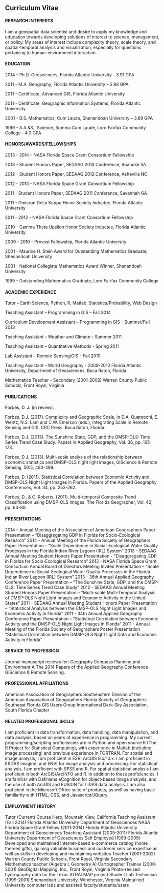 ## Curriculum Vitae

#### RESEARCH INTERESTS
I am a geospatial data scientist and desire to apply my knowledge and education towards developing solutions of interest to science, management, or policy.  My areas of interest include complexity theory, scale theory, and spatial-temporal analysis and visualization, especially for questions pertaining to human-environment interaction.

#### EDUCATION
2014 - Ph.D. Geosciences, Florida Atlantic University – 3.91 GPA

2011 - M.A. Geography, Florida Atlantic University – 3.88 GPA

2011 - Certificate, Advanced GIS, Florida Atlantic University

2011 - Certificate, Geographic Information Systems, Florida Atlantic University

2001 - B.S. Mathematics, Cum Laude, Shenandoah University – 3.89 GPA

1999 - A.A.&S., Science, Summa Cum Laude, Lord Fairfax Community College - 4.0 GPA

#### HONORS/AWARDS/FELLOWSHIPS
2013 - 2014 - NASA Florida Space Grant Consortium Fellowship

2013 - Student Honors Paper, SEDAAG 2013 Conference, Roanoke VA

2012 - Student Honors Paper, SEDAAG 2012 Conference, Asheville NC

2012 - 2013 - NASA Florida Space Grant Consortium Fellowship

2011 - Student Honors Paper, SEDAAG 2011 Conference, Savannah GA

2011 - Omicron Delta Kappa Honor Society Inductee, Florida Atlantic University

2011 - 2012 - NASA Florida Space Grant Consortium Fellowship

2010 - Gamma Theta Upsilon Honor Society Inductee, Florida Atlantic University

2009 - 2010 - Provost Fellowship, Florida Atlantic University

2001 - Maurice H. Stein Award for Outstanding Mathematics Graduate, Shenandoah University

2001 - National Collegiate Mathematics Award Winner, Shenandoah University

1999 - Outstanding Mathematics Graduate, Lord Fairfax Community College

#### ACADEMIC EXPERIENCE
Tutor – Earth Science, Python, R, Matlab, Statistics/Probability, Web Design

Teaching Assistant – Programming in GIS – Fall 2014

Curriculum Development Assistant – Programming in GIS – Summer/Fall 2013

Teaching Assistant – Weather and Climate – Summer 2011

Teaching Assistant – Quantitative Methods - Spring 2011

Lab Assistant – Remote Sensing/GIS - Fall 2010

Teaching Assistant – World Geography - 2009-2010
	Florida Atlantic University, Department of Geosciences, Boca Raton, Florida
  
Mathematics Teacher - Secondary (2001-2002)
	Warren County Public Schools, Front Royal, Virginia
  
#### PUBLICATIONS
Forbes, D. J. (in review).  

Forbes, D.J. (2017). Complexity and Geographic Scale, in D.A. Quattrochi, E. Wentz, N.S. Lam and C.W. Emerson (eds.), Integrating Scale in Remote Sensing and GIS. CRC Press: Boca Raton, Florida.

Forbes, D.J. (2013). The Sunshine State, GDP, and the DMSP-OLS: Time Series Trend Case Study. Papers in Applied Geography, Vol. 36, pp. 165-173.

Forbes, D.J. (2013). Multi-scale analysis of the relationship between economic statistics and DMSP-OLS night light images, GIScience & Remote Sensing, 50:5, 483-499.

Forbes, D. (2011). Statistical Correlation between Economic Activity and DMSP-OLS Night Light Images in Florida. Papers of the Applied Geography Conferences, Vol. 34, pp. 253-262.

Forbes, D., & C. Roberts. (2011). Multi-temporal Composite Trend Classification using DMSP-OLS Images. The Florida Geographer, Vol. 42, pp. 63-80.

#### PRESENTATIONS
2014 - Annual Meeting of the Association of American Geographers
Paper Presentation – “Disaggregating GDP in Florida for Socio-Ecological Research”
2014 - Annual Meeting of the Florida Society of Geographers
Paper Presentation – “Scale Dependence in Social-Ecological Water Quality Processes in the Florida Indian River Lagoon (IRL) System”
2013 - SEDAAG Annual Meeting
Student Honors Paper Presentation - “Disaggregating GDP in Florida for Socio-Ecological Research”
2013 - NASA Florida Space Grant Consortium Annual Board of Directors Meeting
Invited Presentation – “Scale Dependence in Social-Ecological Water Quality Processes in the Florida Indian River Lagoon (IRL) System”
2013 - 36th Annual Applied Geography Conference
Paper Presentation – “The Sunshine State, GDP, and the DMSP-OLS: Time Series Trend Case Study”
2012 - SEDAAG Annual Meeting
Student Honors Paper Presentation – “Multi-scale Multi-Temporal Analysis of DMSP-OLS Night Light Images and Economic Activity in the United States”
2011 - SEDAAG Annual Meeting
Student Honors Paper Presentation – “Statistical Analysis between the DMSP-OLS Night Light Images and Economic Activity in Florida”
2011 - 34th Annual Applied Geography Conference
Paper Presentation – “Statistical Correlation between Economic Activity and the DMSP-OLS Night Light Images in Florida”
2011 - Annual Meeting of the Florida Society of Geographers
Poster Presentation "Statistical Correlation between DMSP-OLS Night Light Data and Economic Activity in Florida"

#### SERVICE TO PROFESSION
Journal manuscript reviews for:
Geography Compass
Planning and Environment A
The 2014 Papers of the Applied Geography Conference
GIScience & Remote Sensing.  

#### PROFESSIONAL AFFILIATIONS
American Association of Geographers
Southeastern Division of the American Association of Geographers
Florida Society of Geographers
Southeast Florida GIS Users Group
International Dark-Sky Association, South Florida Chapter

#### RELATED PROFESSIONAL SKILLS
I am proficient in data transformation, data handling, data manipulation, and data analysis, based on years of experience in programming. My current programming/scripting proficiencies are in Python and open source R (The R Project for Statistical Computing), with experience in Matlab (including image processing) and previous experience in FORTRAN.
For spatial and image analysis, I am proficient in ESRI ArcGIS 9.x/10.x.  I am proficient in ERDAS Imagine; and ENVI for image analysis and processing. For statistical analysis, I am proficient with SPSS and R. For spatial statistical analysis I am proficient in both ArcGIS/ArcINFO and R. In addition to these proficiencies, I am familiar with Definiens eCognition for object-based image analysis, and the use of both ArcGIS and FUSION for LiDAR data analysis. I am also proficient in the Microsoft Office suite of products, as well as having basic familiarity with HTML, CSS, and Javascript/JQuery.

#### EMPLOYMENT HISTORY
Tutor (Current)
Course Hero, Mountain View, California
Teaching Assistant (Fall 2014) 
Florida Atlantic University Department of Geosciences
NASA Florida Space Grant Fellow (2011-2014) 
Florida Atlantic University Department of Geosciences
Teaching Assistant (2009-2011) 
Florida Atlantic University Department of Geosciences
Self Employed (1999-2009) 
Developed and maintained Internet-based e-commerce catalog (horse themed gifts), gaining valuable business and customer service expertise as well as skills in developing and maintaining websites 
Teacher (2001-2002)
Warren County Public Schools, Front Royal, Virginia
Secondary Mathematics teacher (Algebra I, Geometry A)
Cartographer Trainee (2000-2001)
GeoDigital Mapping, Inc., Front Royal, Virginia
Photo-revised hydrography data for the Texas STRATMAP project
Student Lab Technician (1999-2001) 
Shenandoah University, Winchester, Virginia
Maintained University computer labs and assisted faculty/students/users
